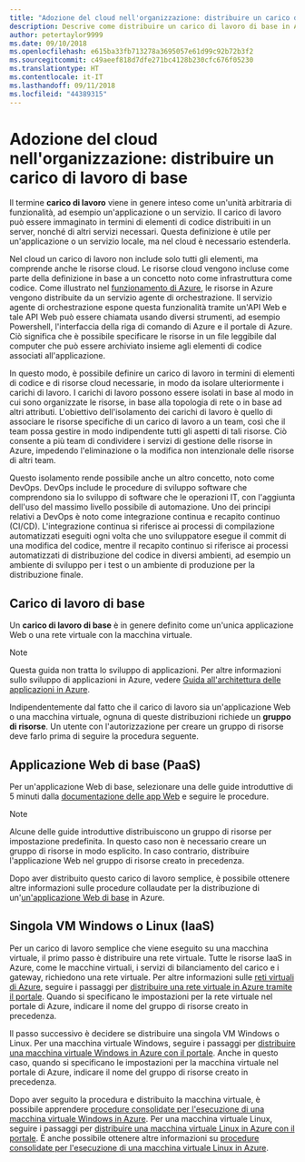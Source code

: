 ```yaml
---
title: "Adozione del cloud nell'organizzazione: distribuire un carico di lavoro di base"
description: Descrive come distribuire un carico di lavoro di base in Azure
author: petertaylor9999
ms.date: 09/10/2018
ms.openlocfilehash: e615ba33fb713278a3695057e61d99c92b72b3f2
ms.sourcegitcommit: c49aeef818d7dfe271bc4128b230cfc676f05230
ms.translationtype: HT
ms.contentlocale: it-IT
ms.lasthandoff: 09/11/2018
ms.locfileid: "44389315"
---
```

# <a name="enterprise-cloud-adoption-deploy-a-basic-workload"></a>Adozione del cloud nell'organizzazione: distribuire un carico di lavoro di base

Il termine **carico di lavoro** viene in genere inteso come un'unità arbitraria di funzionalità, ad esempio un'applicazione o un servizio. Il carico di lavoro può essere immaginato in termini di elementi di codice distribuiti in un server, nonché di altri servizi necessari. Questa definizione è utile per un'applicazione o un servizio locale, ma nel cloud è necessario estenderla.

Nel cloud un carico di lavoro non include solo tutti gli elementi, ma comprende anche le risorse cloud. Le risorse cloud vengono incluse come parte della definizione in base a un concetto noto come infrastruttura come codice. Come illustrato nel [funzionamento di Azure](../getting-started/what-is-azure.md), le risorse in Azure vengono distribuite da un servizio agente di orchestrazione. Il servizio agente di orchestrazione espone questa funzionalità tramite un'API Web e tale API Web può essere chiamata usando diversi strumenti, ad esempio Powershell, l'interfaccia della riga di comando di Azure e il portale di Azure. Ciò significa che è possibile specificare le risorse in un file leggibile dal computer che può essere archiviato insieme agli elementi di codice associati all'applicazione.

In questo modo, è possibile definire un carico di lavoro in termini di elementi di codice e di risorse cloud necessarie, in modo da isolare ulteriormente i carichi di lavoro. I carichi di lavoro possono essere isolati in base al modo in cui sono organizzate le risorse, in base alla topologia di rete o in base ad altri attributi. L'obiettivo dell'isolamento dei carichi di lavoro è quello di associare le risorse specifiche di un carico di lavoro a un team, così che il team possa gestire in modo indipendente tutti gli aspetti di tali risorse. Ciò consente a più team di condividere i servizi di gestione delle risorse in Azure, impedendo l'eliminazione o la modifica non intenzionale delle risorse di altri team.

Questo isolamento rende possibile anche un altro concetto, noto come DevOps. DevOps include le procedure di sviluppo software che comprendono sia lo sviluppo di software che le operazioni IT, con l'aggiunta dell'uso del massimo livello possibile di automazione. Uno dei principi relativi a DevOps è noto come integrazione continua e recapito continuo (CI/CD). L'integrazione continua si riferisce ai processi di compilazione automatizzati eseguiti ogni volta che uno sviluppatore esegue il commit di una modifica del codice, mentre il recapito continuo si riferisce ai processi automatizzati di distribuzione del codice in diversi ambienti, ad esempio un ambiente di sviluppo per i test o un ambiente di produzione per la distribuzione finale.

## <a name="basic-workload"></a>Carico di lavoro di base

Un **carico di lavoro di base** è in genere definito come un'unica applicazione Web o una rete virtuale con la macchina virtuale. 

> [!NOTE]
> Questa guida non tratta lo sviluppo di applicazioni. Per altre informazioni sullo sviluppo di applicazioni in Azure, vedere [Guida all'architettura delle applicazioni in Azure](/azure/architecture/guide/).

Indipendentemente dal fatto che il carico di lavoro sia un'applicazione Web o una macchina virtuale, ognuna di queste distribuzioni richiede un **gruppo di risorse**. Un utente con l'autorizzazione per creare un gruppo di risorse deve farlo prima di seguire la procedura seguente.

## <a name="basic-web-application-paas"></a>Applicazione Web di base (PaaS)

Per un'applicazione Web di base, selezionare una delle guide introduttive di 5 minuti dalla [documentazione delle app Web](/azure/app-service?toc=/azure/architecture/cloud-adoption-guide/toc.json) e seguire le procedure. 

> [!NOTE]
> Alcune delle guide introduttive distribuiscono un gruppo di risorse per impostazione predefinita. In questo caso non è necessario creare un gruppo di risorse in modo esplicito. In caso contrario, distribuire l'applicazione Web nel gruppo di risorse creato in precedenza.

Dopo aver distribuito questo carico di lavoro semplice, è possibile ottenere altre informazioni sulle procedure collaudate per la distribuzione di un'[un'applicazione Web di base](/azure/architecture/reference-architectures/app-service-web-app/basic-web-app?toc=/azure/architecture/cloud-adoption-guide/toc.json) in Azure.

## <a name="single-windows-or-linux-vm-iaas"></a>Singola VM Windows o Linux (IaaS)

Per un carico di lavoro semplice che viene eseguito su una macchina virtuale, il primo passo è distribuire una rete virtuale. Tutte le risorse IaaS in Azure, come le macchine virtuali, i servizi di bilanciamento del carico e i gateway, richiedono una rete virtuale. Per altre informazioni sulle [reti virtuali di Azure](/azure/virtual-network/virtual-networks-overview?toc=/azure/architecture/cloud-adoption-guide/toc.json), seguire i passaggi per [distribuire una rete virtuale in Azure tramite il portale](/azure/virtual-network/quick-create-portal?toc=/azure/architecture/cloud-adoption-guide/toc.json). Quando si specificano le impostazioni per la rete virtuale nel portale di Azure, indicare il nome del gruppo di risorse creato in precedenza.

Il passo successivo è decidere se distribuire una singola VM Windows o Linux. Per una macchina virtuale Windows, seguire i passaggi per [distribuire una macchina virtuale Windows in Azure con il portale](/azure/virtual-machines/windows/quick-create-portal?toc=/azure/architecture/cloud-adoption-guide/toc.json). Anche in questo caso, quando si specificano le impostazioni per la macchina virtuale nel portale di Azure, indicare il nome del gruppo di risorse creato in precedenza.

Dopo aver seguito la procedura e distribuito la macchina virtuale, è possibile apprendere [procedure consolidate per l'esecuzione di una macchina virtuale Windows in Azure](/azure/architecture/reference-architectures/virtual-machines-windows/single-vm?toc=/azure/architecture/cloud-adoption-guide/toc.json). Per una macchina virtuale Linux, seguire i passaggi per [distribuire una macchina virtuale Linux in Azure con il portale](/azure/virtual-machines/linux/quick-create-portal?toc=/azure/architecture/cloud-adoption-guide/toc.json). È anche possibile ottenere altre informazioni su [procedure consolidate per l'esecuzione di una macchina virtuale Linux in Azure](/azure/architecture/reference-architectures/virtual-machines-linux/single-vm?toc=/azure/architecture/cloud-adoption-guide/toc.json).